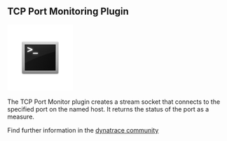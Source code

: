 ## TCP Port Monitoring Plugin

![images_community/download/attachments/86147583/icon.png](images_community/download/attachments/86147583/icon.png)

The TCP Port Monitor plugin creates a stream socket that connects to the specified port on the named host. It returns the status of the port as a measure.

Find further information in the [dynatrace community](https://community.dynatrace.com/community/display/DL/TCP+Port+Monitor+Plugin)

